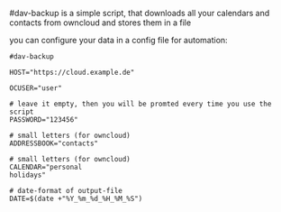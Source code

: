 #dav-backup
is a simple script, that downloads all your calendars and contacts from owncloud and stores them in a file

you can configure your data in a config file for automation:
```
#dav-backup

HOST="https://cloud.example.de"

OCUSER="user"

# leave it empty, then you will be promted every time you use the script
PASSWORD="123456"

# small letters (for owncloud)
ADDRESSBOOK="contacts"

# small letters (for owncloud)
CALENDAR="personal
holidays"

# date-format of output-file
DATE=$(date +"%Y_%m_%d_%H_%M_%S")
```